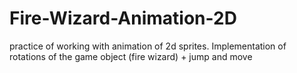 # Fire-Wizard-Animation-2D
practice of working with animation of 2d sprites. Implementation of rotations of the game object (fire wizard) + jump and move
